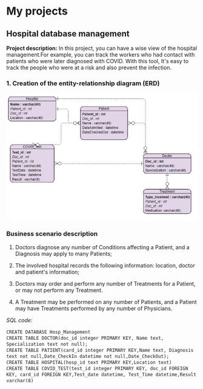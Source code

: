# My projects
## Hospital database management

**Project description:** 
In this project, you can have a wise view of the hospital management.For example, you can track the workers who had contact with patients who were later diagnosed with COVID. With this tool, It's easy to track the people who were at a risk and also prevent the infection.

### 1. Creation of the entity-relationship diagram (ERD)


<img src="images/Hospital.vpd.png?raw=true"/>

### Business scenario description
1. Doctors diagnose any number of Conditions affecting a Patient, and a Diagnosis may apply to many Patients;

2. The involved hospital records the following information: location, doctor and patient's information;

3. Doctors may order and perform any number of  Treatments for a Patient, or may not perform any Treatment.

4. A Treatment  may be performed on any number of Patients, and a Patient may have Treatments performed by any number of Physicians.

_SQL code:_

```
CREATE DATABASE Hosp_Management
CREATE TABLE DOCTOR(doc_id integer PRIMARY KEY, Name text, Specialization text not null);
CREATE TABLE PATIENT(card_id integer PRIMARY KEY,Name text, Diagnosis text not null,Date_CheckIn datetime not null,Date_CheckOut);
CREATE TABLE HOSPITAL(hosp_id text PRIMARY KEY,Location text)
CREATE TABLE COVID_TEST(test_id integer PRIMARY KEY, doc_id FOREIGN KEY, card_id FOREIGN KEY,Test_date datetime, Test_Time datetime,Result varchar(8)
```
<!-- 
### 2. Assess assumptions on which statistical inference will be based

```javascript
if (isAwesome){
  return true
}
```

### 3. Support the selection of appropriate statistical tools and techniques

<img src="images/dummy_thumbnail.jpg?raw=true"/>

### 4. Provide a basis for further data collection through surveys or experiments

Sed ut perspiciatis unde omnis iste natus error sit voluptatem accusantium doloremque laudantium, totam rem aperiam, eaque ipsa quae ab illo inventore veritatis et quasi architecto beatae vitae dicta sunt explicabo. 

For more details see [GitHub Flavored Markdown](https://guides.github.com/features/mastering-markdown/).-->
